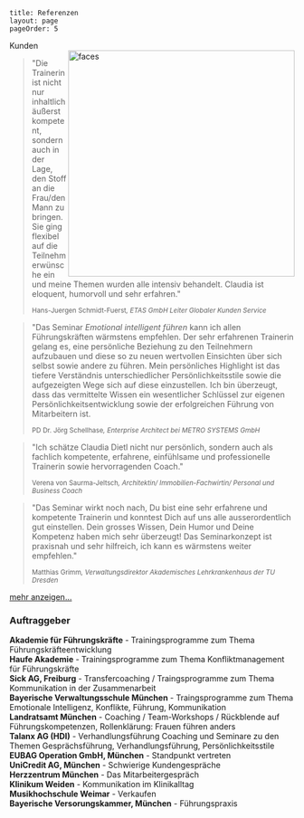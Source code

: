 ```
title: Referenzen
layout: page
pageOrder: 5
```

<div class="figure">
<div class="caption">
Kunden
</div>
<img class="whiteborder" src="../../images/miniportraits.png" alt="faces" width="400" align="right">
</div>

<blockquote>
    <p>
        "Die Trainerin ist nicht nur  inhaltlich äußerst kompetent, sondern auch in der Lage, den Stoff an die Frau/den Mann zu bringen.
Sie ging flexibel auf die Teilnehmerwünsche ein und  meine Themen wurden alle intensiv behandelt. Claudia ist eloquent, humorvoll und sehr erfahren."
    </p>
    <small>Hans-Juergen Schmidt-Fuerst<cite title="Source Title">, ETAS GmbH
Leiter Globaler Kunden Service</cite></small>
    </blockquote>

<blockquote>
    <p>"Das Seminar <i>Emotional intelligent führen</i> kann ich allen Führungskräften wärmstens empfehlen. Der sehr erfahrenen Trainerin gelang es, eine persönliche Beziehung zu den Teilnehmern aufzubauen und diese so zu neuen wertvollen Einsichten über sich selbst sowie andere zu führen. Mein persönliches Highlight ist das tiefere Verständnis unterschiedlicher Persönlichkeitsstile sowie die aufgezeigten Wege sich auf diese einzustellen. Ich bin überzeugt, dass das vermittelte Wissen ein wesentlicher Schlüssel zur eigenen Persönlichkeitsentwicklung sowie der erfolgreichen Führung von Mitarbeitern ist. </p>
    <small>PD Dr. Jörg Schellhase<cite title="Source Title">, Enterprise Architect bei METRO SYSTEMS GmbH</cite></small>
    </blockquote>
    <blockquote>
    <p>"Ich schätze Claudia Dietl nicht nur persönlich, sondern auch als fachlich kompetente, erfahrene, einfühlsame und professionelle Trainerin sowie hervorragenden Coach."</p>
    <small>Verena von Saurma-Jeltsch<cite title="Source Title">, Architektin/ Immobilien-Fachwirtin/ Personal und Business Coach</cite></small>
    </blockquote>  
        <blockquote>
    <p>"Das Seminar wirkt noch nach, Du bist eine sehr erfahrene und kompetente Trainerin und konntest Dich auf uns alle ausserordentlich gut einstellen.
  Dein grosses Wissen, Dein Humor und Deine Kompetenz haben mich sehr überzeugt! Das Seminarkonzept ist praxisnah und sehr hilfreich, ich kann es wärmstens weiter empfehlen."</p>
    <small>Matthias Grimm<cite title="Source Title">, Verwaltungsdirektor Akademisches Lehrkrankenhaus der TU Dresden</cite></small>
    </blockquote>


<script language="javascript"> 
function toggle() {
    var ele = document.getElementById("toggleText");
    var text = document.getElementById("displayText");
    if(ele.style.display == "block") {
            ele.style.display = "none";
        text.innerHTML = "mehr anzeigen...";
    }
    else {
        ele.style.display = "block";
        text.innerHTML = "weniger anzeigen...";
    }
} 
</script>
 
<a id="displayText" href="javascript:toggle();">mehr anzeigen...</a>
<div id="toggleText" style="display: none">

   <blockquote>
    <p>"Hilft das Zeigen von Emotionen wirklich beim Führen? Mit einer gewissen Skepsis bin ich in dieses Seminar gegangen, das zu einer intensive Reise in mein ICH wurde. Mit ihrer offenen Art, einer tollen Ausdrucksweise, sehr viel Gespür für uns Kursteilnehmer und einem unglaublichen Engagement hat Claudia Dietl uns alle begeistert und drei Seminartage zu einem Erlebnis werden lassen, dass ich so schnell nicht vergesse. Dieses Seminar hat meine Lust auf das aktive und sehr aufmerksame Arbeiten mit meinen Kolleginnen und Kollegen neu geweckt, mir persönlich Kraft gegeben und mich spüren lassen, wie gut in unserer schnellebigen ein bewusstes Verlangsamen tut."</p>
    <small>Matthias Pollock<cite title="Source Title">, Program Coordinator - University of Arizona at The University of Arizona</cite></small>
    </blockquote>   

    <blockquote>
    <p>"Ich bin jetzt im 23. Jahr für HDI und Gerling tätig und es war von allen Seminaren - dies waren in all den Jahren wirklich viele - eines der besten Seminare. Frau Dietl hat den Sachverhalt hervorragend vermittelt, die Teilnehmer hatten durchaus Spaß und Freude am Seminar. Das Thema war so interessant, dass mein Kollege und ich sicherlich auch den zweiten Teil besuchen werden."</p>
    <small>N.N.<cite title="Source Title">, HDI Talanx Service AG</cite></small>
    </blockquote>  


        <blockquote>
    <p>"Ich habe Claudia Dietl als Trainerin erstmals im Jahr 2008  im Seminar zum Thema „Führen ohne disziplinarische Führungskompetenz“ kennengelernt. Seit dem habe ich Sie in mehreren Seminaren begleitet und auch in persönlichen Coachings erlebt.</p>
 
<p>Das Besondere, das ich dabei an Frau Dietl wahrgenommen habe, ist, dass sie Menschen sehr unmittelbar und direkt erreichen kann, mit einem großen Gespür dafür, wo sie die Seminarteilnehmer zu Beginn abholen kann. Diese außergewöhnliche Kombination von Warmherzigkeit, Ehrlichkeit und therapeutischem Hintergrund ermöglicht es ihr, ihre Seminare individuell auf die Teilnehmer abzustimmen. Im Seminarverlauf schafft sie es, auch komplexe Inhalte anschaulich und verständlich zu vermitteln und individuelle, praxisnahe Lösungen zu entwickeln. So weiß am Ende jeder Teilnehmer sehr genau, wie er die Inhalte für seine individuelle Situation direkt anwenden kann.</p>
 
<p>Besonders beeindruckt hat mich, dass Claudia Dietl auch nach dem Seminar den Teilnehmern in Form eines Transfercoaching sowohl telefonisch als auch persönlich zur Verfügung steht. Damit stellt sie in ihren Seminaren ein Höchstmaß an Wissenstransfer und Nachhaltigkeit sicher.</p>
 
<p>Insgesamt spürt man als Teilnehmer ihre Berufung zur Trainerin, zum Begeistern und Motivieren und dazu, mit großem Sachverstand Menschen gezielt durch die positive Psychologie der Emotionen voranzubringen."</p>
    <small>Christoph Schraub<cite title="Source Title">, Senior Trainer, h&z Business Academy GmbH</cite></small>
    </blockquote>

       <blockquote>
    <p>"Claudia Dietl hat mich im Coaching absolut überzeugt und unterstützt.
Ich konnte Sie als sehr einfühlsam und lösungsorientiert erleben, Ihre grosse Lebenserfahrung, Ihr Humor
und Ihre Professionalität haben mich unterstützt und in meinem Anliegen weiter gebracht.
Ich bin beeindruckt von Ihrer unkomplizierten und fachlichen Kompetenz.
Sehr empfehlenswert!"</p>
    <small>Max Baumer<cite title="Source Title">, Bewegte Bilder, Film, Malerei, Musik</cite></small>
    </blockquote>
        <blockquote>
    <p>"Du bist eine beeindruckende Persönlichkeit und die Seminartage mit Dir ein großer Gewinn für mich."</p>
    <small>Armin Kraus<cite title="Source Title">, Filialdirektor, Volksfürsorge AG Vertriebsgesellschaft für Vorsorge- und Finanzprodukte</cite></small>
    </blockquote>
</div>

 <div class="hero-unit">
 	<h3>Auftraggeber</h3>
 <b>Akademie für Führungskräfte</b> - Trainingsprogramme zum Thema Führungskräfteentwicklung<br>
 <b>Haufe Akademie</b> -    Trainingsprogramme zum Thema Konfliktmanagement für Führungskräfte<br>
 <b>Sick AG, Freiburg</b> - Transfercoaching / Traingsprogramme zum Thema Kommunikation in der Zusammenarbeit<br>
 <b>Bayerische Verwaltungsschule München</b> - Traingsprogramme zum Thema Emotionale Intelligenz, Konflikte, Führung, Kommunikation<br>
 <b>Landratsamt München</b> - Coaching / Team-Workshops / Rückblende auf Führungskompetenzen, Rollenklärung: Frauen führen anders<br>
 <b>Talanx AG (HDI)</b> - Verhandlungsführung Coaching und Seminare zu den Themen Gesprächsführung, Verhandlungsführung, Persönlichkeitsstile<br>
 <b>EUBAG Operation GmbH, München</b> - Standpunkt vertreten <br>
 <b>UniCredit AG, München</b> - Schwierige Kundengespräche<br>
 <b>Herzzentrum München</b> - Das Mitarbeitergespräch<br>
 <b>Klinikum Weiden</b> - Kommunikation im Klinikalltag<br>
 <b>Musikhochschule Weimar</b> - Verkaufen <br>
 <b>Bayerische Versorungskammer, München</b> - Führungspraxis <br>
</div>


    
